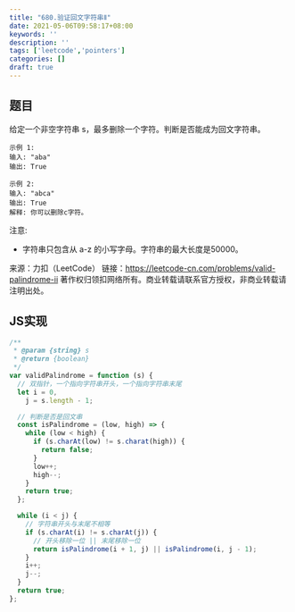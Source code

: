 ```yaml
---
title: "680.验证回文字符串Ⅱ"
date: 2021-05-06T09:58:17+08:00
keywords: ''
description: ''
tags: ['leetcode','pointers']
categories: []
draft: true
---
```


## 题目

给定一个非空字符串 s，最多删除一个字符。判断是否能成为回文字符串。

```
示例 1:
输入: "aba"
输出: True

示例 2:
输入: "abca"
输出: True
解释: 你可以删除c字符。
```

注意:

- 字符串只包含从 a-z 的小写字母。字符串的最大长度是50000。

来源：力扣（LeetCode）
链接：https://leetcode-cn.com/problems/valid-palindrome-ii
著作权归领扣网络所有。商业转载请联系官方授权，非商业转载请注明出处。


## JS实现

```javascript
/**
 * @param {string} s
 * @return {boolean}
 */
var validPalindrome = function (s) {
  // 双指针，一个指向字符串开头，一个指向字符串末尾
  let i = 0,
    j = s.length - 1;

  // 判断是否是回文串
  const isPalindrome = (low, high) => {
    while (low < high) {
      if (s.charAt(low) != s.charat(high)) {
        return false;
      }
      low++;
      high--;
    }
    return true;
  };

  while (i < j) {
    // 字符串开头与末尾不相等
    if (s.charAt(i) != s.charAt(j)) {
      // 开头移除一位 || 末尾移除一位
      return isPalindrome(i + 1, j) || isPalindrome(i, j - 1);
    }
    i++;
    j--;
  }
  return true;
};
```
